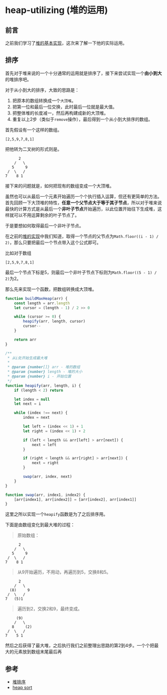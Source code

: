 # heap-utilizing (堆的运用)

## 前言

之前我们学习了[堆的基本实现](./heap-implementation.md)，这次来了解一下他的实际运用。

## 排序

首先对于堆来说的一个十分通常的运用就是排序了，接下来尝试实现一个**由小到大**的堆排序吧。

对于从小到大的排序，大致的思路是：

1. 把原本的数组转换成一个`大顶堆`。
2. 把第一位和最后一位交换，此时最后一位就是最大值。
3. 把整体堆的长度减一，然后再构建成新的大顶堆。
4. 重复以上2步（类似于`remove`操作），最后得到一个从小到大排序的数组。

首先假设有一个这样的数组。

```
[2,5,9,7,8,1]
```

把他转为二叉树的形式则是。

```
      2
    /   \ 
   5     9
 /  \   /
7    8 1
```

接下来的问题就是，如何把现有的数组变成一个大顶堆。

虽然也可以从最后一个元素开始遍历一个个执行插入运算，但还有更简单的方法。首先回顾一下大顶堆的特性，**任意一个父节点大于等于其子节点**，所以对于堆来说最快的计算方式是从最后一个**非叶子节点**开始遍历，以此位置开始往下生成堆，这样就可以不用运算剩余的叶子节点了。

于是要想如何取得最后一个非叶子节点。

在之前的[堆的实现](./heap-implementation.md)中我们知道，取得一个节点的父节点为`Math.floor((i - 1) / 2)`，那么只要把最后一个节点带入这个公式即可。

比如对于数组

```
[2,5,9,7,8,1]
```

最后一个节点下标是5，则最后一个非叶子节点下标则为`Math.floor((5 - 1) / 2)`为2。

那么先来实现一个函数，把数组转换成大顶堆。

```js
function buildMaxHeap(arr) {
    const length = arr.length
    let cursor = (length - 1) / 2 >> 0

    while (cursor >= 0) {
        heapify(arr, length, cursor)
        cursor--
    }

    return arr
}

/**
 * 从i处开始生成最大堆
 * 
 * @param {number[]} arr - 堆的数组
 * @param {number} length - 堆的大小
 * @param {number} i - 开始位置
 */
function heapify(arr, length, i) {
    if (length < 2) return 

    let index = null
    let next = i

    while (index !== next) {
        index = next

        let left = (index << 1) + 1
        let right = (index << 1) + 2

        if (left < length && arr[left] > arr[next]) {
            next = left
        }

        if (right < length && arr[right] > arr[next]) {
            next = right
        }

        swap(arr, index, next)
    }
}

function swap(arr, index1, index2) {
    [arr[index1], arr[index2]] = [arr[index2], arr[index1]]
}

```

这里之所以实现一个`heapify`函数是为了之后排序用。

下面是由数组变化到最大堆的过程：

> 原始数组：

```
      2
    /   \ 
   5     9
 /  \   /
7    8 1
```

> 从9开始遍历，不用动，再遍历到5，交换8和5。

```
      2
    /   \ 
  (8)     9
 /  \   /
7   (5)1
```

> 遍历到2，交换2和9，最终变成。

```
     (9)
    /   \ 
   8     (2)
 /  \   /
7    5 1
```

然后之后获得了最大堆，之后执行我们之前整理出思路的第2到4步。一个个把最大的元素放到数组末尾最后再



## 参考

- [堆排序](https://sort.hust.cc/7.heapsort)
- [heap sort](https://www.programiz.com/dsa/heap-sort#:~:text=%20How%20Heap%20Sort%20Works%3F%20%201%20Since,have%20the%20highest%20element%20at%20root.%20More%20)